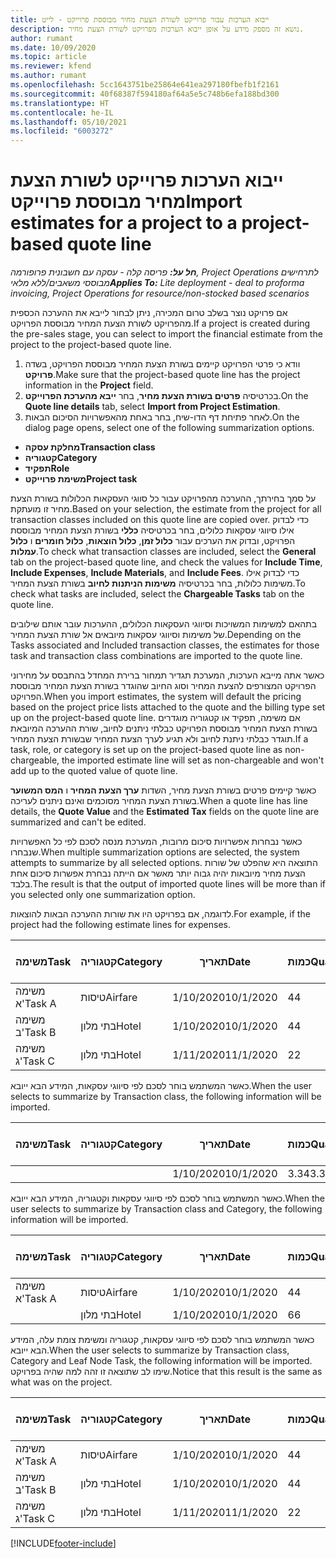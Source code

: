 ```yaml
---
title: ייבוא הערכות עבור פרוייקט לשורת הצעת מחיר מבוססת פרוייקט - לייט
description: נושא זה מספק מידע על אופן ייבוא הערכות מפרויקט לשורת הצעת מחיר.
author: rumant
ms.date: 10/09/2020
ms.topic: article
ms.reviewer: kfend
ms.author: rumant
ms.openlocfilehash: 5cc1643751be25864e641ea297180fbefb1f2161
ms.sourcegitcommit: 40f68387f594180af64a5e5c748b6efa188bd300
ms.translationtype: HT
ms.contentlocale: he-IL
ms.lasthandoff: 05/10/2021
ms.locfileid: "6003272"
---
```

# <a name="import-estimates-for-a-project-to-a-project-based-quote-line"></a><span data-ttu-id="58ceb-103">ייבוא הערכות פרוייקט לשורת הצעת מחיר מבוססת פרוייקט</span><span class="sxs-lookup"><span data-stu-id="58ceb-103">Import estimates for a project to a project-based quote line</span></span> 

<span data-ttu-id="58ceb-104">_**חל על:** פריסה קלה - עסקה עם חשבונית פרופורמה, Project Operations לתרחישים מבוססי משאבים/ללא מלאי_</span><span class="sxs-lookup"><span data-stu-id="58ceb-104">_**Applies To:** Lite deployment - deal to proforma invoicing, Project Operations for resource/non-stocked based scenarios_</span></span>

<span data-ttu-id="58ceb-105">אם פרויקט נוצר בשלב טרום המכירה, ניתן לבחור לייבא את ההערכה הכספית מהפרויקט לשורת הצעת המחיר מבוססת הפרויקט.</span><span class="sxs-lookup"><span data-stu-id="58ceb-105">If a project is created during the pre-sales stage, you can select to import the financial estimate from the project to the project-based quote line.</span></span>

1. <span data-ttu-id="58ceb-106">וודא כי פרטי הפרויקט קיימים בשורת הצעת המחיר מבוססת הפרויקט, בשדה **פרויקט**.</span><span class="sxs-lookup"><span data-stu-id="58ceb-106">Make sure that the project-based quote line has the project information in the **Project** field.</span></span>
2. <span data-ttu-id="58ceb-107">בכרטיסיה **פרטים בשורת הצעת מחיר**, בחר **ייבא מהערכת הפרוייקט**.</span><span class="sxs-lookup"><span data-stu-id="58ceb-107">On the **Quote line details** tab, select **Import from Project Estimation**.</span></span>
3. <span data-ttu-id="58ceb-108">לאחר פתיחת דף הדו-שיח, בחר באחת מהאפשרויות הסיכום הבאות.</span><span class="sxs-lookup"><span data-stu-id="58ceb-108">On the dialog page opens, select one of the following summarization options.</span></span>

  - <span data-ttu-id="58ceb-109">**מחלקת עסקה**</span><span class="sxs-lookup"><span data-stu-id="58ceb-109">**Transaction class**</span></span>
  - <span data-ttu-id="58ceb-110">**קטגוריה**</span><span class="sxs-lookup"><span data-stu-id="58ceb-110">**Category**</span></span>
  - <span data-ttu-id="58ceb-111">**תפקיד**</span><span class="sxs-lookup"><span data-stu-id="58ceb-111">**Role**</span></span> 
  - <span data-ttu-id="58ceb-112">**משימת פרוייקט**</span><span class="sxs-lookup"><span data-stu-id="58ceb-112">**Project task**</span></span>

<span data-ttu-id="58ceb-113">על סמך בחירתך, ההערכה מהפרויקט עבור כל סווגי העסקאות הכלולות בשורת הצעת מחיר זו מועתקת.</span><span class="sxs-lookup"><span data-stu-id="58ceb-113">Based on your selection, the estimate from the project for all transaction classes included on this quote line are copied over.</span></span> <span data-ttu-id="58ceb-114">כדי לבדוק אילו סיווגי עסקאות כלולים, בחר בכרטיסיה **כללי** בשורת הצעת המחיר מבוססת הפרויקט, ובדוק את הערכים עבור **כלול זמן**, **כלול הוצאות**, **כלול חומרים** ו **כלול עמלות**.</span><span class="sxs-lookup"><span data-stu-id="58ceb-114">To check what transaction classes are included, select the **General** tab on the project-based quote line, and check the values for **Include Time**, **Include Expenses**, **Include Materials**, and **Include Fees**.</span></span>  <span data-ttu-id="58ceb-115">כדי לבדוק אילו משימות כלולות, בחר בכרטיסיה **משימות הניתנות לחיוב** בשורת הצעת המחיר.</span><span class="sxs-lookup"><span data-stu-id="58ceb-115">To check what tasks are included, select the **Chargeable Tasks** tab on the quote line.</span></span>

<span data-ttu-id="58ceb-116">בתהאם למשימות המשויכות וסיווגי העסקאות הכלולים, ההערכות עובר אותם שילובים של משימות וסיווגי עסקאות מיובאים אל שורת הצעת המחיר.</span><span class="sxs-lookup"><span data-stu-id="58ceb-116">Depending on the Tasks associated and Included transaction classes, the estimates for those task and transaction class combinations are imported to the quote line.</span></span>

<span data-ttu-id="58ceb-117">כאשר אתה מייבא הערכות, המערכת תגדיר תמחור ברירת המחדל בהתבסס על מחירוני הפרויקט המצורפים להצעת המחיר וסוג החיוב שהוגדר בשורת הצעת המחיר מבוססת הפרויקט.</span><span class="sxs-lookup"><span data-stu-id="58ceb-117">When you import estimates, the system will default the pricing based on the project price lists attached to the quote and the billing type set up on the project-based quote line.</span></span> <span data-ttu-id="58ceb-118">אם משימה, תפקיד או קטגוריה מוגדרים בשורת הצעת המחיר מבוססת הפרויקט כבלתי ניתנים לחיוב, שורת ההערכה המיובאת תוגדר כבלתי ניתנת לחיוב ולא תגיע לערך הצעת המחיר שבשורת הצעת המחיר.</span><span class="sxs-lookup"><span data-stu-id="58ceb-118">If a task, role, or category is set up on the project-based quote line as non-chargeable, the imported estimate line will set as non-chargeable and won't add up to the quoted value of quote line.</span></span>

<span data-ttu-id="58ceb-119">כאשר קיימים פרטים בשורת הצעת מחיר, השדות **ערך הצעת המחיר** ו **המס המשוער** בשורת הצעת המחיר מסוכמים ואינם ניתנים לעריכה.</span><span class="sxs-lookup"><span data-stu-id="58ceb-119">When a quote line has line details, the **Quote Value** and the **Estimated Tax** fields on the quote line are summarized and can't be edited.</span></span>

<span data-ttu-id="58ceb-120">כאשר נבחרות אפשרויות סיכום מרובות, המערכת מנסה לסכם לפי כל האפשרויות שנבחרו.</span><span class="sxs-lookup"><span data-stu-id="58ceb-120">When multiple summarization options are selected, the system attempts to summarize by all selected options.</span></span> <span data-ttu-id="58ceb-121">התוצאה היא שהפלט של שורות הצעת מחיר מיובאות יהיה גבוה יותר מאשר אם הייתה נבחרת אפשרות סיכום אחת בלבד.</span><span class="sxs-lookup"><span data-stu-id="58ceb-121">The result is that the output of imported quote lines will be more than if you selected only one summarization option.</span></span>

<span data-ttu-id="58ceb-122">לדוגמה, אם בפרויקט היו את שורות ההערכה הבאות להוצאות.</span><span class="sxs-lookup"><span data-stu-id="58ceb-122">For example, if the project had the following estimate lines for expenses.</span></span>

| <span data-ttu-id="58ceb-123">משימה</span><span class="sxs-lookup"><span data-stu-id="58ceb-123">Task</span></span> | <span data-ttu-id="58ceb-124">קטגוריה</span><span class="sxs-lookup"><span data-stu-id="58ceb-124">Category</span></span> | <span data-ttu-id="58ceb-125">תאריך</span><span class="sxs-lookup"><span data-stu-id="58ceb-125">Date</span></span> | <span data-ttu-id="58ceb-126">כמות</span><span class="sxs-lookup"><span data-stu-id="58ceb-126">Quantity</span></span> | <span data-ttu-id="58ceb-127">מחיר יחידה</span><span class="sxs-lookup"><span data-stu-id="58ceb-127">Unit price</span></span> | <span data-ttu-id="58ceb-128">סכום</span><span class="sxs-lookup"><span data-stu-id="58ceb-128">Amount</span></span> |
| --- | --- | --- | --- | --- | --- |
| <span data-ttu-id="58ceb-129">משימה א'</span><span class="sxs-lookup"><span data-stu-id="58ceb-129">Task A</span></span> | <span data-ttu-id="58ceb-130">טיסות</span><span class="sxs-lookup"><span data-stu-id="58ceb-130">Airfare</span></span> | <span data-ttu-id="58ceb-131">1/10/2020</span><span class="sxs-lookup"><span data-stu-id="58ceb-131">10/1/2020</span></span> | <span data-ttu-id="58ceb-132">4</span><span class="sxs-lookup"><span data-stu-id="58ceb-132">4</span></span> | <span data-ttu-id="58ceb-133">400</span><span class="sxs-lookup"><span data-stu-id="58ceb-133">400</span></span> | <span data-ttu-id="58ceb-134">1600</span><span class="sxs-lookup"><span data-stu-id="58ceb-134">1600</span></span> |
| <span data-ttu-id="58ceb-135">משימה ב'</span><span class="sxs-lookup"><span data-stu-id="58ceb-135">Task B</span></span> | <span data-ttu-id="58ceb-136">בתי מלון</span><span class="sxs-lookup"><span data-stu-id="58ceb-136">Hotel</span></span> | <span data-ttu-id="58ceb-137">1/10/2020</span><span class="sxs-lookup"><span data-stu-id="58ceb-137">10/1/2020</span></span> | <span data-ttu-id="58ceb-138">4</span><span class="sxs-lookup"><span data-stu-id="58ceb-138">4</span></span> | <span data-ttu-id="58ceb-139">200</span><span class="sxs-lookup"><span data-stu-id="58ceb-139">200</span></span> | <span data-ttu-id="58ceb-140">800</span><span class="sxs-lookup"><span data-stu-id="58ceb-140">800</span></span> |
| <span data-ttu-id="58ceb-141">משימה ג'</span><span class="sxs-lookup"><span data-stu-id="58ceb-141">Task C</span></span> | <span data-ttu-id="58ceb-142">בתי מלון</span><span class="sxs-lookup"><span data-stu-id="58ceb-142">Hotel</span></span> | <span data-ttu-id="58ceb-143">1/11/2020</span><span class="sxs-lookup"><span data-stu-id="58ceb-143">11/1/2020</span></span> | <span data-ttu-id="58ceb-144">2</span><span class="sxs-lookup"><span data-stu-id="58ceb-144">2</span></span> | <span data-ttu-id="58ceb-145">200</span><span class="sxs-lookup"><span data-stu-id="58ceb-145">200</span></span> | <span data-ttu-id="58ceb-146">400</span><span class="sxs-lookup"><span data-stu-id="58ceb-146">400</span></span> |

<span data-ttu-id="58ceb-147">כאשר המשתמש בוחר לסכם לפי סיווגי עסקאות, המידע הבא ייובא.</span><span class="sxs-lookup"><span data-stu-id="58ceb-147">When the user selects to summarize by Transaction class, the following information will be imported.</span></span>

| <span data-ttu-id="58ceb-148">משימה</span><span class="sxs-lookup"><span data-stu-id="58ceb-148">Task</span></span> | <span data-ttu-id="58ceb-149">קטגוריה</span><span class="sxs-lookup"><span data-stu-id="58ceb-149">Category</span></span> | <span data-ttu-id="58ceb-150">תאריך</span><span class="sxs-lookup"><span data-stu-id="58ceb-150">Date</span></span> | <span data-ttu-id="58ceb-151">כמות</span><span class="sxs-lookup"><span data-stu-id="58ceb-151">Quantity</span></span> | <span data-ttu-id="58ceb-152">מחיר יחידה</span><span class="sxs-lookup"><span data-stu-id="58ceb-152">Unit price</span></span> | <span data-ttu-id="58ceb-153">סכום</span><span class="sxs-lookup"><span data-stu-id="58ceb-153">Amount</span></span> |
| --- | --- | --- | --- | --- | --- |
|||<span data-ttu-id="58ceb-154">1/10/2020</span><span class="sxs-lookup"><span data-stu-id="58ceb-154">10/1/2020</span></span> | <span data-ttu-id="58ceb-155">3.34</span><span class="sxs-lookup"><span data-stu-id="58ceb-155">3.34</span></span> | <span data-ttu-id="58ceb-156">840</span><span class="sxs-lookup"><span data-stu-id="58ceb-156">840</span></span> | <span data-ttu-id="58ceb-157">2800</span><span class="sxs-lookup"><span data-stu-id="58ceb-157">2800</span></span> |

<span data-ttu-id="58ceb-158">כאשר המשתמש בוחר לסכם לפי סיווגי עסקאות וקטגוריה, המידע הבא ייובא.</span><span class="sxs-lookup"><span data-stu-id="58ceb-158">When the user selects to summarize by Transaction class and Category, the following information will be imported.</span></span>

| <span data-ttu-id="58ceb-159">משימה</span><span class="sxs-lookup"><span data-stu-id="58ceb-159">Task</span></span> | <span data-ttu-id="58ceb-160">קטגוריה</span><span class="sxs-lookup"><span data-stu-id="58ceb-160">Category</span></span> | <span data-ttu-id="58ceb-161">תאריך</span><span class="sxs-lookup"><span data-stu-id="58ceb-161">Date</span></span> | <span data-ttu-id="58ceb-162">כמות</span><span class="sxs-lookup"><span data-stu-id="58ceb-162">Quantity</span></span> | <span data-ttu-id="58ceb-163">מחיר יחידה</span><span class="sxs-lookup"><span data-stu-id="58ceb-163">Unit price</span></span> | <span data-ttu-id="58ceb-164">סכום</span><span class="sxs-lookup"><span data-stu-id="58ceb-164">Amount</span></span> |
| --- | --- | --- | --- | --- | --- |
| <span data-ttu-id="58ceb-165">משימה א'</span><span class="sxs-lookup"><span data-stu-id="58ceb-165">Task A</span></span> | <span data-ttu-id="58ceb-166">טיסות</span><span class="sxs-lookup"><span data-stu-id="58ceb-166">Airfare</span></span> | <span data-ttu-id="58ceb-167">1/10/2020</span><span class="sxs-lookup"><span data-stu-id="58ceb-167">10/1/2020</span></span> | <span data-ttu-id="58ceb-168">4</span><span class="sxs-lookup"><span data-stu-id="58ceb-168">4</span></span> | <span data-ttu-id="58ceb-169">400</span><span class="sxs-lookup"><span data-stu-id="58ceb-169">400</span></span> | <span data-ttu-id="58ceb-170">1600</span><span class="sxs-lookup"><span data-stu-id="58ceb-170">1600</span></span> |
| | <span data-ttu-id="58ceb-171">בתי מלון</span><span class="sxs-lookup"><span data-stu-id="58ceb-171">Hotel</span></span> | <span data-ttu-id="58ceb-172">1/10/2020</span><span class="sxs-lookup"><span data-stu-id="58ceb-172">10/1/2020</span></span> | <span data-ttu-id="58ceb-173">6</span><span class="sxs-lookup"><span data-stu-id="58ceb-173">6</span></span> | <span data-ttu-id="58ceb-174">200</span><span class="sxs-lookup"><span data-stu-id="58ceb-174">200</span></span> | <span data-ttu-id="58ceb-175">1200</span><span class="sxs-lookup"><span data-stu-id="58ceb-175">1200</span></span> |

<span data-ttu-id="58ceb-176">כאשר המשתמש בוחר לסכם לפי סיווגי עסקאות, קטגוריה ומשימת צומת עלה, המידע הבא ייובא.</span><span class="sxs-lookup"><span data-stu-id="58ceb-176">When the user selects to summarize by Transaction class, Category and Leaf Node Task, the following information will be imported.</span></span> <span data-ttu-id="58ceb-177">שימו לב שתוצאה זו זהה למה שהיה בפרויקט.</span><span class="sxs-lookup"><span data-stu-id="58ceb-177">Notice that this result is the same as what was on the project.</span></span>

| <span data-ttu-id="58ceb-178">משימה</span><span class="sxs-lookup"><span data-stu-id="58ceb-178">Task</span></span> | <span data-ttu-id="58ceb-179">קטגוריה</span><span class="sxs-lookup"><span data-stu-id="58ceb-179">Category</span></span> | <span data-ttu-id="58ceb-180">תאריך</span><span class="sxs-lookup"><span data-stu-id="58ceb-180">Date</span></span> | <span data-ttu-id="58ceb-181">כמות</span><span class="sxs-lookup"><span data-stu-id="58ceb-181">Quantity</span></span> | <span data-ttu-id="58ceb-182">מחיר יחידה</span><span class="sxs-lookup"><span data-stu-id="58ceb-182">Unit price</span></span> | <span data-ttu-id="58ceb-183">סכום</span><span class="sxs-lookup"><span data-stu-id="58ceb-183">Amount</span></span> |
| --- | --- | --- | --- | --- | --- |
| <span data-ttu-id="58ceb-184">משימה א'</span><span class="sxs-lookup"><span data-stu-id="58ceb-184">Task A</span></span> | <span data-ttu-id="58ceb-185">טיסות</span><span class="sxs-lookup"><span data-stu-id="58ceb-185">Airfare</span></span> | <span data-ttu-id="58ceb-186">1/10/2020</span><span class="sxs-lookup"><span data-stu-id="58ceb-186">10/1/2020</span></span> | <span data-ttu-id="58ceb-187">4</span><span class="sxs-lookup"><span data-stu-id="58ceb-187">4</span></span> | <span data-ttu-id="58ceb-188">400</span><span class="sxs-lookup"><span data-stu-id="58ceb-188">400</span></span> | <span data-ttu-id="58ceb-189">1600</span><span class="sxs-lookup"><span data-stu-id="58ceb-189">1600</span></span> |
| <span data-ttu-id="58ceb-190">משימה ב'</span><span class="sxs-lookup"><span data-stu-id="58ceb-190">Task B</span></span> | <span data-ttu-id="58ceb-191">בתי מלון</span><span class="sxs-lookup"><span data-stu-id="58ceb-191">Hotel</span></span> | <span data-ttu-id="58ceb-192">1/10/2020</span><span class="sxs-lookup"><span data-stu-id="58ceb-192">10/1/2020</span></span> | <span data-ttu-id="58ceb-193">4</span><span class="sxs-lookup"><span data-stu-id="58ceb-193">4</span></span> | <span data-ttu-id="58ceb-194">200</span><span class="sxs-lookup"><span data-stu-id="58ceb-194">200</span></span> | <span data-ttu-id="58ceb-195">800</span><span class="sxs-lookup"><span data-stu-id="58ceb-195">800</span></span> |
| <span data-ttu-id="58ceb-196">משימה ג'</span><span class="sxs-lookup"><span data-stu-id="58ceb-196">Task C</span></span> | <span data-ttu-id="58ceb-197">בתי מלון</span><span class="sxs-lookup"><span data-stu-id="58ceb-197">Hotel</span></span> | <span data-ttu-id="58ceb-198">1/11/2020</span><span class="sxs-lookup"><span data-stu-id="58ceb-198">11/1/2020</span></span> | <span data-ttu-id="58ceb-199">2</span><span class="sxs-lookup"><span data-stu-id="58ceb-199">2</span></span> | <span data-ttu-id="58ceb-200">200</span><span class="sxs-lookup"><span data-stu-id="58ceb-200">200</span></span> | <span data-ttu-id="58ceb-201">400</span><span class="sxs-lookup"><span data-stu-id="58ceb-201">400</span></span> |


[!INCLUDE[footer-include](../../includes/footer-banner.md)]
